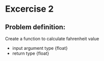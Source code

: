 # Excercise 2

## Problem definition:
Create a function to calculate fahrenheit value
  - input argument type {float}
  - return type {float}
